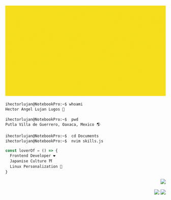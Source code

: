 ![Hello!](assets/ihectorlujan.gif "Hello, I'm ihectorlujan! ")


```console
ihectorlujan@NotebookPro:~$ whoami
Hector Angel Lujan Lugos 👀

ihectorlujan@NotebookPro:~$  pwd
Putla Villa de Guerrero, Oaxaca, Mexico 🌎

ihectorlujan@NotebookPro:~$  cd Documents
ihectorlujan@NotebookPro:~$  nvim skills.js
```

```javascript
const loverOf = () => {
  Frontend Developer ❤
  Japanise Culture ⛩
  Linux Personalization 🚀
}
```


<p align='right'>
  <a>
      <img src='https://forthebadge.com/images/badges/built-with-love.svg'/>
  <a/>
<p/>
 
<p align='right'>
  <a>
      <img src='https://forthebadge.com/images/badges/made-with-markdown.svg'/>
  <a/>
   <a>
      <img src='https://forthebadge.com/images/badges/uses-html.svg'/>
  <a/>
<p/>
 
